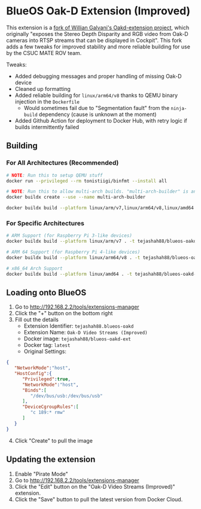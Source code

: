 # BlueOS Oak-D Extension (Improved)

This extension is a [fork of Willian Galvani's Oakd-extension project](https://github.com/Williangalvani/Oakd-extension), which originally "exposes the Stereo Depth Disparity and RGB video from Oak-D cameras into RTSP streams that can be displayed in Cockpit". This fork adds a few tweaks for improved stability and more reliable building for use by the CSUC MATE ROV team.

Tweaks:
- Added debugging messages and proper handling of missing Oak-D device
- Cleaned up formatting
- Added reliable building for `linux/arm64/v8` thanks to QEMU binary injection in the `Dockerfile`
  - Would sometimes fail due to "Segmentation fault" from the `ninja-build` dependency (cause is unknown at the moment)
- Added Github Action for deployment to Docker Hub, with retry logic if builds intermittently failed

## Building

### For All Architectures (Recommended)
```bash
# NOTE: Run this to setup QEMU stuff
docker run --privileged --rm tonistiigi/binfmt --install all

# NOTE: Run this to allow multi-arch builds. "multi-arch-builder" is an example name
docker buildx create --use --name multi-arch-builder

docker buildx build --platform linux/arm/v7,linux/arm64/v8,linux/amd64 . -t tejashah88/blueos-oakd-ext:latest --output type=image,push=false
```

### For Specific Architectures
```bash
# ARM Support (for Raspberry Pi 3-like devices)
docker buildx build --platform linux/arm/v7 . -t tejashah88/blueos-oakd-ext:latest --output type=image,push=false

# ARM 64 Support (for Raspberry Pi 4-like devices)
docker buildx build --platform linux/arm64/v8 . -t tejashah88/blueos-oakd-ext:latest --output type=image,push=false

# x86_64 Arch Support
docker buildx build --platform linux/amd64 . -t tejashah88/blueos-oakd-ext:latest --output type=image,push=false
```

## Loading onto BlueOS
1. Go to http://192.168.2.2/tools/extensions-manager
2. Click the "+" button on the bottom right
3. Fill out the details
    * Extension Identifier: `tejashah88.blueos-oakd`
    * Extension Name: `Oak-D Video Streams (Improved)`
    * Docker image: `tejashah88/blueos-oakd-ext`
    * Docker tag: `latest`
    * Original Settings:
```json
{
   "NetworkMode":"host",
   "HostConfig":{
      "Privileged":true,
      "NetworkMode":"host",
      "Binds":[
         "/dev/bus/usb:/dev/bus/usb"
      ],
      "DeviceCgroupRules":[
         "c 189:* rmw"
      ]
   }
}
```

4. Click "Create" to pull the image

## Updating the extension
1. Enable "Pirate Mode"
2. Go to http://192.168.2.2/tools/extensions-manager
3. Click the "Edit" button on the "Oak-D Video Streams (Improved)" extension.
4. Click the "Save" button to pull the latest version from Docker Cloud.
